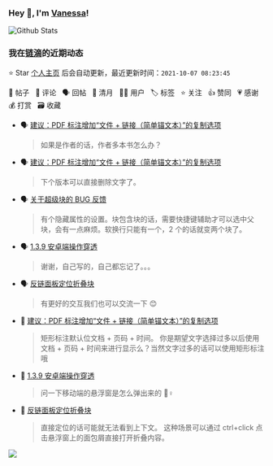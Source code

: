 ### Hey 👋, I'm [Vanessa](http://vanessa.b3log.org/)!

![Github Stats](https://github-readme-stats.vercel.app/api?username=Vanessa219&show_icons=true)

<!--events start -->

### 我在[链滴](https://ld246.com)的近期动态

⭐️ Star [个人主页](https://github.com/Vanessa219/Vanessa219) 后会自动更新，最近更新时间：`2021-10-07 08:23:45`

📝 帖子 &nbsp; 💬 评论 &nbsp; 🗣 回帖 &nbsp; 🌙 清月 &nbsp; 👨‍💻 用户 &nbsp; 🏷️ 标签 &nbsp; ⭐️ 关注 &nbsp; 👍 赞同 &nbsp; 💗 感谢 &nbsp; 💰 打赏 &nbsp; 🗃 收藏

* 🗣 [建议：PDF 标注增加“文件 + 链接（简单锚文本）”的复制选项](https://ld246.com/article/1633449966495/comment/1633485760324#comments)

  > 如果是作者的话，作者多本书怎么办？
* 🗣 [建议：PDF 标注增加“文件 + 链接（简单锚文本）”的复制选项](https://ld246.com/article/1633449966495/comment/1633485505649#comments)

  > 下个版本可以直接删除文字了。
* 🗣 [关于超级块的 BUG 反馈](https://ld246.com/article/1633421565481/comment/1633481171029#comments)

  > 有个隐藏属性的设置。块包含块的话，需要快捷键辅助才可以选中父块，会有一点麻烦。软换行只能有一个，2 个的话就变两个块了。
* 🗣 [1.3.9 安卓端操作穿透](https://ld246.com/article/1633426725132/comment/1633492445247#comments)

  > 谢谢，自己写的，自己都忘记了。。。
* 🗣 [反链面板定位折叠块](https://ld246.com/article/1633435548037/comment/1633502630889#comments)

  > 有更好的交互我们也可以交流一下 😊
* 💬 [建议：PDF 标注增加“文件 + 链接（简单锚文本）”的复制选项](https://ld246.com/article/1633449966495/comment/1633451926329#comments)

  > 矩形标注默认位文档 + 页码 + 时间。 你是期望文字选择过多以后使用文档 + 页码 + 时间来进行显示么？当然文字过多的话可以使用矩形标注哦
* 💬 [1.3.9 安卓端操作穿透](https://ld246.com/article/1633426725132/comment/1633450662284#comments)

  > 问一下移动端的悬浮窗是怎么弹出来的 🤦♀️
* 💬 [反链面板定位折叠块](https://ld246.com/article/1633435548037/comment/1633449409765#comments)

  > 直接定位的话可能就无法看到上下文。 这种场景可以通过 ctrl+click 点击悬浮窗上的面包屑直接打开折叠内容。


<!--events end -->

<a title="Hits" target="_blank" href="https://github.com/Vanessa219/Vanessa219"><img src="https://hits.b3log.org/Vanessa219/Vanessa219.svg"></a>
